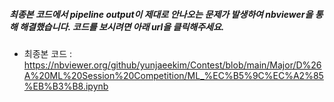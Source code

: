 ##### 최종본 코드에서 pipeline output이 제대로 안나오는 문제가 발생하여 nbviewer을 통해 해결했습니다. 코드를 보시려면 아래 url을 클릭해주세요.
- 최종본 코드 : https://nbviewer.org/github/yunjaeekim/Contest/blob/main/Major/D%26A%20ML%20Session%20Competition/ML_%EC%B5%9C%EC%A2%85%EB%B3%B8.ipynb
